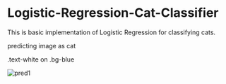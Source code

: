 # Logistic-Regression-Cat-Classifier
This is basic implementation of Logistic Regression for classifying cats.

predicting image as cat
<div class="text-white bg-blue mb-2">
  .text-white on .bg-blue
</div>

![pred1](https://user-images.githubusercontent.com/49828170/83805288-3c654e00-a6cd-11ea-8b0d-da475c80fe0d.PNG)


